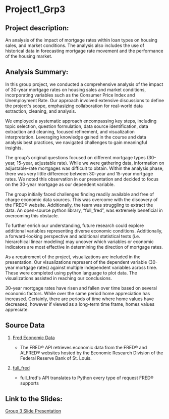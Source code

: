 # Project1_Grp3
## Project description: 
An analysis of the impact of mortgage rates within loan types on housing sales, and market conditions. The analysis also includes the use of historical data in forecasting mortgage rate movement and the performance of the housing market.

## Analysis Summary:

In this group project, we conducted a comprehensive analysis of the impact of 30-year mortgage rates on housing sales and market conditions, incorporating variables such as the Consumer Price Index and Unemployment Rate. Our approach involved extensive discussions to define the project's scope, emphasizing collaboration for real-world data extraction, cleaning, and analysis.

We employed a systematic approach encompassing key steps, including topic selection, question formulation, data source identification, data extraction and cleaning, focused refinement, and visualization interpretation. Leveraging knowledge gained in the course and data analysis best practices, we navigated challenges to gain meaningful insights.

The group’s original questions focused on different mortgage types (30-year, 15-year, adjustable rate). While we were gathering data, information on adjustable-rate mortgages was difficult to obtain. Within the analysis phase, there was very little difference between 30-year and 15-year mortgage rates. We noted this observation in our presentation and decided to focus on the 30-year mortgage as our dependent variable. 

The group initially faced challenges finding readily available and free of charge economic data sources. This was overcome with the discovery of the FRED® website. Additionally, the team was struggling to extract the data. An open-source python library, “full_fred”, was extremely beneficial in overcoming this obstacle. 

To further enrich our understanding, future research could explore additional variables representing diverse economic conditions. Additionally, a forward-looking perspective and additional statistical tests
(i.e. hierarchical linear modeling) may uncover which variables or economic indicators are most effective in determining the direction of mortgage rates.
     
As a requirement of the project, visualizations are included in the presentation. Our visualizations represent of the dependent variable (30-year mortgage rates) against multiple independent variables across time. These were completed using python language to plot data. The visualizations assisted in reaching our conclusions. 

30-year mortgage rates have risen and fallen over time based on several economic factors. While over the same period home appreciation has increased. Certainly, there are periods of time where home values have decreased, however if viewed as a long-term time frame, homes values appreciate. 

## Source Data
1. [Fred Economic Data](https://fred.stlouisfed.org/docs/api/fred/)
    - The FRED® API retrieves economic data from the FRED® and ALFRED® websites hosted by the Economic Research Division of the Federal Reserve Bank of St. Louis.

1. [full_fred](https://github.com/7astro7/full_fred)
    - full_fred's API translates to Python every type of request FRED® supports
  
## Link to the Slides:
[Group 3 Slide Presentation](https://docs.google.com/presentation/d/11dhDWhvL0RjPv89yGpQqrECwcfd1kvTLjSzyzsWMCS0/edit#slide=id.g35f391192_00)

